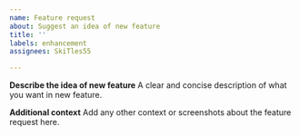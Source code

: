 ```yaml
---
name: Feature request
about: Suggest an idea of new feature
title: ''
labels: enhancement
assignees: SkiTles55

---
```


**Describe the idea of new feature**
A clear and concise description of what you want in new feature.

**Additional context**
Add any other context or screenshots about the feature request here.
